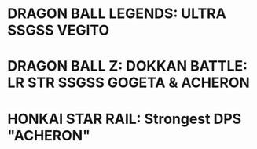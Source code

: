 # DRAGON BALL LEGENDS: ULTRA SSGSS VEGITO
# DRAGON BALL Z: DOKKAN BATTLE: LR STR SSGSS GOGETA & ACHERON
# HONKAI STAR RAIL: Strongest DPS "ACHERON"